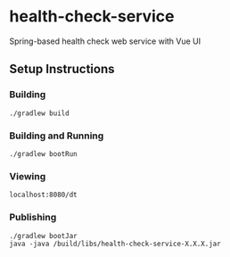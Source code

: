# health-check-service
Spring-based health check web service with Vue UI 

## Setup Instructions
### Building
```Shell
./gradlew build
```

### Building and Running
```Shell
./gradlew bootRun
```

### Viewing
```Shell
localhost:8080/dt
```

### Publishing
```Shell
./gradlew bootJar
java -java /build/libs/health-check-service-X.X.X.jar
```